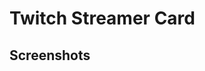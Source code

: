 # Twitch Streamer Card
## Screenshots
<div align="center">    
    <img src="https://github.com/FikretGezer/WebDevProjects/assets/64322071/57b1ec3d-ba26-4403-8595-cffbaaadf6ef" alt="" />
</div>
